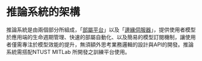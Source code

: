 # 推論系統的架構

推論系統是由兩個部分所組成，「[部屬平台](deployment_platform.md)」以及「[邊緣伺服器](edge_server.md)」，提供使用者模型於應用端的生命週期管理、快速的部屬自動化、以及簡易的模型訂閱機制，讓使用者僅需專注於模型效能的提升，無須額外思考業務邏輯的設計與API的開發。推論系統需搭配NTUST MITLab 所開發之訓練平台使用。